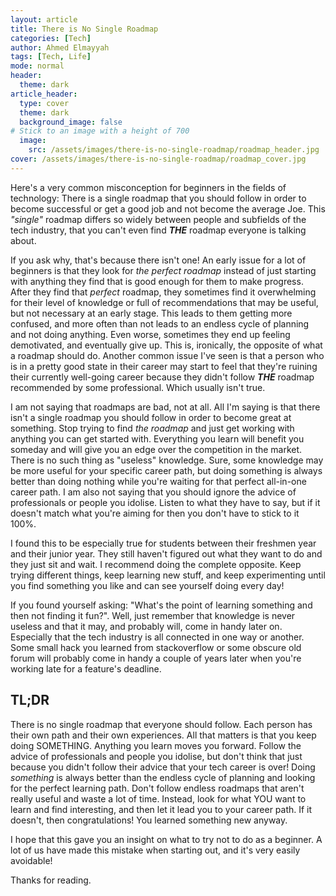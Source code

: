 ```yaml
---
layout: article
title: There is No Single Roadmap 
categories: [Tech]
author: Ahmed Elmayyah
tags: [Tech, Life]
mode: normal 
header:
  theme: dark
article_header:
  type: cover 
  theme: dark
  background_image: false
# Stick to an image with a height of 700
  image:
    src: /assets/images/there-is-no-single-roadmap/roadmap_header.jpg
cover: /assets/images/there-is-no-single-roadmap/roadmap_cover.jpg
---
```


Here's a very common misconception for beginners in the fields of technology: There is a single roadmap that you should follow in order to become successful or get a good job and not become the average Joe. This *"single"* roadmap differs so widely between people and subfields of the tech industry, that you can't even find ***THE*** roadmap everyone is talking about.
<!--more-->

If you ask why, that's because there isn't one! An early issue for a lot of beginners is that they look for *the perfect roadmap* instead of just starting with anything they find that is good enough for them to make progress. After they find that *perfect* roadmap, they sometimes find it overwhelming for their level of knowledge or full of recommendations that may be useful, but not necessary at an early stage. This leads to them getting more confused, and more often than not leads to an endless cycle of planning and not doing anything. Even worse, sometimes they end up feeling demotivated, and eventually give up. This is, ironically, the opposite of what a roadmap should do. Another common issue I've seen is that a person who is in a pretty good state in their career may start to feel that they're ruining their currently well-going career because they didn't follow ***THE*** roadmap recommended by some professional. Which usually isn't true.

I am not saying that roadmaps are bad, not at all. All I'm saying is that there isn't a single roadmap you should follow in order to become great at something. Stop trying to find *the roadmap* and just get working with anything you can get started with. Everything you learn will benefit you someday and will give you an edge over the competition in the market. There is no such thing as "useless" knowledge. Sure, some knowledge may be more useful for your specific career path, but doing something is always better than doing nothing while you're waiting for that perfect all-in-one career path. I am also not saying that you should ignore the advice of professionals or people you idolise. Listen to what they have to say, but if it doesn't match what you're aiming for then you don't have to stick to it 100%.

I found this to be especially true for students between their freshmen year and their junior year. They still haven't figured out what they want to do and they just sit and wait. I recommend doing the complete opposite. Keep trying different things, keep learning new stuff, and keep experimenting until you find something you like and can see yourself doing every day!

If you found yourself asking: "What's the point of learning something and then not finding it fun?". Well, just remember that knowledge is never useless and that it may, and probably will, come in handy later on. Especially that the tech industry is all connected in one way or another. Some small hack you learned from stackoverflow or some obscure old forum will probably come in handy a couple of years later when you're working late for a feature's deadline.

## TL;DR
There is no single roadmap that everyone should follow. Each person has their own path and their own experiences. All that matters is that you keep doing SOMETHING. Anything you learn moves you forward. Follow the advice of professionals and people you idolise, but don't think that just because you didn't follow their advice that your tech career is over!
Doing *something* is always better than the endless cycle of planning and looking for the perfect learning path. Don't follow endless roadmaps that aren't really useful and waste a lot of time. Instead, look for what YOU want to learn and find interesting, and then let it lead you to your career path. If it doesn't, then congratulations! You learned something new anyway.


I hope that this gave you an insight on what to try not to do as a beginner. A lot of us have made this mistake when starting out, and it's very easily avoidable!

Thanks for reading.
